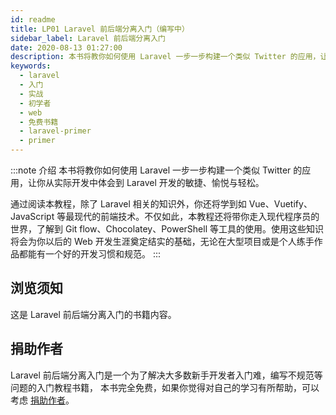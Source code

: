 ```yaml
---
id: readme
title: LP01 Laravel 前后端分离入门（编写中）
sidebar_label: Laravel 前后端分离入门
date: 2020-08-13 01:27:00
description: 本书将教你如何使用 Laravel 一步一步构建一个类似 Twitter 的应用，让你从实际开发中体会到 Laravel 开发的敏捷、愉悦与轻松。
keywords:
  - laravel
  - 入门
  - 实战
  - 初学者
  - web
  - 免费书籍
  - laravel-primer
  - primer
---
```


:::note 介绍
本书将教你如何使用 Laravel 一步一步构建一个类似 Twitter 的应用，让你从实际开发中体会到 Laravel 开发的敏捷、愉悦与轻松。

通过阅读本教程，除了 Laravel 相关的知识外，你还将学到如 Vue、Vuetify、JavaScript 等最现代的前端技术。不仅如此，本教程还将带你走入现代程序员的世界，了解到 Git flow、Chocolatey、PowerShell 等工具的使用。使用这些知识将会为你以后的 Web 开发生涯奠定结实的基础，无论在大型项目或是个人练手作品都能有一个好的开发习惯和规范。
:::

## 浏览须知

这是 Laravel 前后端分离入门的书籍内容。

## 捐助作者

Laravel 前后端分离入门是一个为了解决大多数新手开发者入门难，编写不规范等问题的入门教程书籍， 本书完全免费，如果你觉得对自己的学习有所帮助，可以考虑 [捐助作者](chapter-1/1-4-donate)。